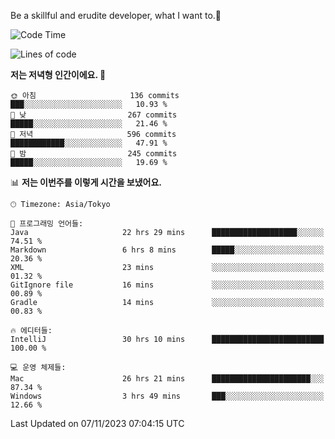 Be a skillful and erudite developer, what I want to.👶

<!--START_SECTION:waka-->
![Code Time](http://img.shields.io/badge/Code%20Time-100%20hrs%207%20mins-blue)

![Lines of code](https://img.shields.io/badge/%EC%A0%80%EB%8A%94%20%EC%97%AC%ED%83%9C%EA%B9%8C%EC%A7%80%20-726.7%20thousand%20%EC%A4%84%EC%9D%98%20%EC%BD%94%EB%93%9C%EB%A5%BC%20%EC%9E%91%EC%84%B1%ED%96%88%EC%96%B4%EC%9A%94.-blue)

**저는 저녁형 인간이에요. 🦉** 

```text
🌞 아침                     136 commits         ███░░░░░░░░░░░░░░░░░░░░░░   10.93 % 
🌆 낮　                     267 commits         █████░░░░░░░░░░░░░░░░░░░░   21.46 % 
🌃 저녁                     596 commits         ████████████░░░░░░░░░░░░░   47.91 % 
🌙 밤　                     245 commits         █████░░░░░░░░░░░░░░░░░░░░   19.69 % 
```


📊 **저는 이번주를 이렇게 시간을 보냈어요.** 

```text
🕑︎ Timezone: Asia/Tokyo

💬 프로그래밍 언어들: 
Java                     22 hrs 29 mins      ███████████████████░░░░░░   74.51 % 
Markdown                 6 hrs 8 mins        █████░░░░░░░░░░░░░░░░░░░░   20.36 % 
XML                      23 mins             ░░░░░░░░░░░░░░░░░░░░░░░░░   01.32 % 
GitIgnore file           16 mins             ░░░░░░░░░░░░░░░░░░░░░░░░░   00.89 % 
Gradle                   14 mins             ░░░░░░░░░░░░░░░░░░░░░░░░░   00.83 % 

🔥 에디터들: 
IntelliJ                 30 hrs 10 mins      █████████████████████████   100.00 % 

💻 운영 체제들: 
Mac                      26 hrs 21 mins      ██████████████████████░░░   87.34 % 
Windows                  3 hrs 49 mins       ███░░░░░░░░░░░░░░░░░░░░░░   12.66 % 
```


 Last Updated on 07/11/2023 07:04:15 UTC
<!--END_SECTION:waka-->
